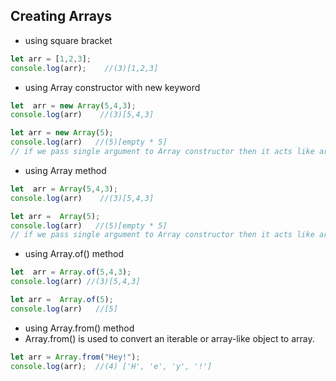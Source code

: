 ## Creating Arrays

- using square bracket
```js
let arr = [1,2,3];
console.log(arr);    //(3)[1,2,3]
```

- using Array constructor with new keyword
```js
let  arr = new Array(5,4,3);
console.log(arr)    //(3)[5,4,3]

let arr = new Array(5);
console.log(arr)   //(5)[empty * 5]
// if we pass single argument to Array constructor then it acts like array length.
```

- using Array method
```js
let  arr = Array(5,4,3);
console.log(arr)    //(3)[5,4,3]

let arr =  Array(5);
console.log(arr)   //(5)[empty * 5]
// if we pass single argument to Array constructor then it acts like array length.
```

- using Array.of() method
```js
let  arr = Array.of(5,4,3);
console.log(arr) //(3)[5,4,3]

let arr =  Array.of(5);
console.log(arr)   //[5]
```

- using Array.from() method
- Array.from() is used to convert an iterable or array-like object to array.
```js
let arr = Array.from("Hey!");
console.log(arr);  //(4) ['H', 'e', 'y', '!']
```

